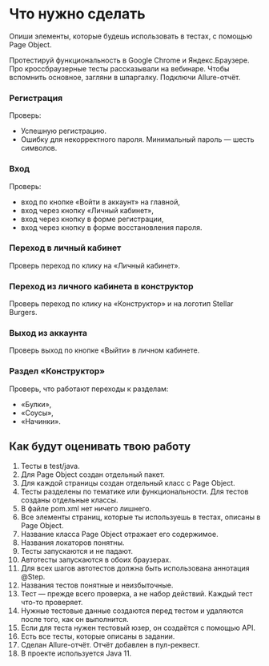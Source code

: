 # Что нужно сделать
Опиши элементы, которые будешь использовать в тестах, с помощью Page Object.

Протестируй функциональность в Google Chrome и Яндекс.Браузере. Про кроссбраузерные тесты рассказывали на вебинаре. Чтобы вспомнить основное, загляни в шпаргалку.
Подключи Allure-отчёт.

### Регистрация

Проверь:
* Успешную регистрацию.
* Ошибку для некорректного пароля. Минимальный пароль — шесть символов.

### Вход
Проверь:
* вход по кнопке «Войти в аккаунт» на главной,
* вход через кнопку «Личный кабинет»,
* вход через кнопку в форме регистрации,
* вход через кнопку в форме восстановления пароля.

### Переход в личный кабинет

Проверь переход по клику на «Личный кабинет».

### Переход из личного кабинета в конструктор

Проверь переход по клику на «Конструктор» и на логотип Stellar Burgers.

### Выход из аккаунта

Проверь выход по кнопке «Выйти» в личном кабинете.

### Раздел «Конструктор»

Проверь, что работают переходы к разделам:
* «Булки»,
* «Соусы»,
* «Начинки».

## Как будут оценивать твою работу

1. Тесты в test/java.
2. Для Page Object создан отдельный пакет.
3. Для каждой страницы создан отдельный класс с Page Object.
4. Тесты разделены по тематике или функциональности. Для тестов созданы отдельные классы.
5. В файле pom.xml нет ничего лишнего.
6. Все элементы страниц, которые ты используешь в тестах, описаны в Page Object.
7. Название класса Page Object отражает его содержимое.
8. Названия локаторов понятны.
9. Тесты запускаются и не падают.
10. Автотесты запускаются в обоих браузерах.
11. Для всех шагов автотестов должна быть использована аннотация @Step.
12. Названия тестов понятные и неизбыточные.
13. Тест — прежде всего проверка, а не набор действий. Каждый тест что-то проверяет.
14. Нужные тестовые данные создаются перед тестом и удаляются после того, как он выполнится.
15. Если для теста нужен тестовый юзер, он создаётся с помощью API.
16. Есть все тесты, которые описаны в задании.
17. Сделан Allure-отчёт. Отчёт добавлен в пул-реквест.
18. В проекте используется Java 11.